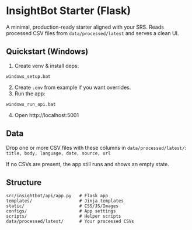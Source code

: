 # InsightBot Starter (Flask)

A minimal, production-ready starter aligned with your SRS. Reads processed CSV files from `data/processed/latest` and serves a clean UI.

## Quickstart (Windows)
1) Create venv & install deps:
```
windows_setup.bat
```
2) Create `.env` from example if you want overrides.
3) Run the app:
```
windows_run_api.bat
```
4) Open http://localhost:5001

## Data
Drop one or more CSV files with these columns in `data/processed/latest/`:
`title, body, language, date, source, url`

If no CSVs are present, the app still runs and shows an empty state.

## Structure
```
src/insightbot/api/app.py   # Flask app
templates/                  # Jinja templates
static/                     # CSS/JS/Images
configs/                    # App settings
scripts/                    # Helper scripts
data/processed/latest/      # Your processed CSVs
```
